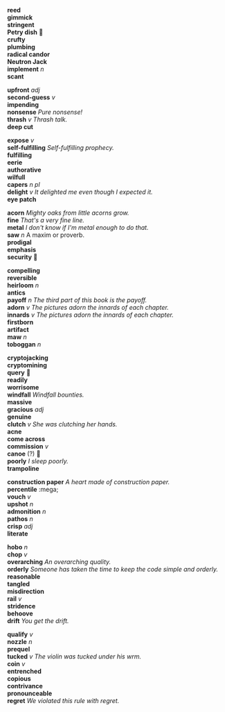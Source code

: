 __reed__  
__gimmick__  
__stringent__  
__Petry dish__ :mega:  
__crufty__  
__plumbing__  
__radical candor__  
__Neutron Jack__  
__implement__ _n_  
__scant__  

__upfront__ _adj_  
__second-guess__ _v_  
__impending__  
__nonsense__ _Pure nonsense!_  
__thrash__ _v_ _Thrash talk._  
__deep cut__  

__expose__ _v_  
__self-fulfilling__ _Self-fulfilling prophecy._  
__fulfilling__  
__eerie__  
__authorative__  
__wilfull__  
__capers__ _n pl_  
__delight__ _v_ _It delighted me even though I expected it._  
__eye patch__  

__acorn__ _Mighty oaks from little acorns grow._  
__fine__ _That's a very fine line._  
__metal__ _I don't know if I'm metal enough to do that._  
__saw__ _n_ A maxim or proverb.  
__prodigal__  
__emphasis__  
__security__ :mega:  

__compelling__  
__reversible__  
__heirloom__ _n_  
__antics__  
__payoff__ _n_ _The third part of this book is the payoff._  
__adorn__ _v_ _The pictures adorn the innards of each chapter._  
__innards__ _v_ _The pictures adorn the innards of each chapter._  
__firstborn__  
__artifact__  
__maw__ _n_  
__toboggan__ _n_  

__cryptojacking__  
__cryptomining__  
__query__ :mega:  
__readily__  
__worrisome__  
__windfall__ _Windfall bounties._  
__massive__  
__gracious__ _adj_  
__genuine__  
__clutch__ _v_ _She was clutching her hands._  
__acne__  
__come across__  
__commission__ _v_  
__canoe__ (?) :mega:  
__poorly__ _I sleep poorly._  
__trampoline__  

__construction paper__ _A heart made of construction paper._  
__percentile__ :mega;  
__vouch__ _v_  
__upshot__ _n_  
__admonition__ _n_  
__pathos__ _n_  
__crisp__ _adj_  
__literate__  

__hobo__ _n_  
__chop__ _v_  
__overarching__ _An overarching quality._  
__orderly__ _Someone has taken the time to keep the code simple and orderly._  
__reasonable__  
__tangled__  
__misdirection__  
__rail__ _v_  
__stridence__  
__behoove__  
__drift__ _You get the drift._  

__qualify__ _v_  
__nozzle__ _n_  
__prequel__  
__tucked__ _v_ _The violin was tucked under his wrm._  
__coin__ _v_  
__entrenched__  
__copious__  
__contrivance__  
__pronounceable__  
__regret__ _We violated this rule with regret._  
